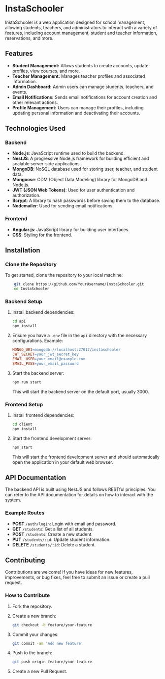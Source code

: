 # InstaSchooler

InstaSchooler is a web application designed for school management, allowing students, teachers, and administrators to interact with a variety of features, including account management, student and teacher information, reservations, and more.

## Features

- **Student Management:** Allows students to create accounts, update profiles, view courses, and more.
- **Teacher Management:** Manages teacher profiles and associated information.
- **Admin Dashboard:** Admin users can manage students, teachers, and events.
- **Email Notifications:** Sends email notifications for account creation and other relevant actions.
- **Profile Management:** Users can manage their profiles, including updating personal information and deactivating their accounts.

## Technologies Used

### Backend

- **Node.js**: JavaScript runtime used to build the backend.
- **NestJS**: A progressive Node.js framework for building efficient and scalable server-side applications.
- **MongoDB**: NoSQL database used for storing user, teacher, and student data.
- **Mongoose**: ODM (Object Data Modeling) library for MongoDB and Node.js.
- **JWT (JSON Web Tokens)**: Used for user authentication and authorization.
- **Bcrypt**: A library to hash passwords before saving them to the database.
- **Nodemailer**: Used for sending email notifications.

### Frontend

- **Angular.js**: JavaScript library for building user interfaces.
- **CSS**: Styling for the frontend.

## Installation

### Clone the Repository

To get started, clone the repository to your local machine:

```bash
    git clone https://github.com/YourUsername/InstaSchooler.git
    cd InstaSchooler
```
### Backend Setup

1. Install backend dependencies:

    ```bash
    cd api
    npm install
    ```

2. Ensure you have a `.env` file in the `api` directory with the necessary configurations. Example:

    ```makefile
    MONGO_URI=mongodb://localhost:27017/instaschooler
    JWT_SECRET=your_jwt_secret_key
    EMAIL_USER=your_email@example.com
    EMAIL_PASS=your_email_password
    ```

3. Start the backend server:

    ```bash
    npm run start
    ```

   This will start the backend server on the default port, usually 3000.

### Frontend Setup

1. Install frontend dependencies:

    ```bash
    cd client
    npm install
    ```

2. Start the frontend development server:

    ```bash
    npm start
    ```

   This will start the frontend development server and should automatically open the application in your default web browser.

## API Documentation

The backend API is built using NestJS and follows RESTful principles. You can refer to the API documentation for details on how to interact with the system.

### Example Routes

- **POST** `/auth/login`: Login with email and password.
- **GET** `/students`: Get a list of all students.
- **POST** `/students`: Create a new student.
- **PUT** `/students/:id`: Update student information.
- **DELETE** `/students/:id`: Delete a student.

## Contributing

Contributions are welcome! If you have ideas for new features, improvements, or bug fixes, feel free to submit an issue or create a pull request.

### How to Contribute

1. Fork the repository.
2. Create a new branch:

    ```bash
    git checkout -b feature/your-feature
    ```

3. Commit your changes:

    ```bash
    git commit -am 'Add new feature'
    ```

4. Push to the branch:

    ```bash
    git push origin feature/your-feature
    ```

5. Create a new Pull Request.
